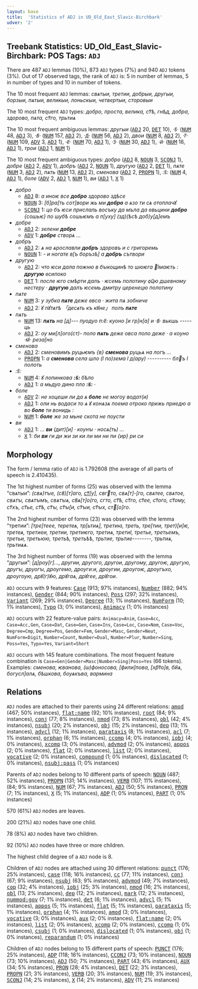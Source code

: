 ```yaml
---
layout: base
title:  'Statistics of ADJ in UD_Old_East_Slavic-Birchbark'
udver: '2'
---
```


## Treebank Statistics: UD_Old_East_Slavic-Birchbark: POS Tags: `ADJ`

There are 487 `ADJ` lemmas (10%), 873 `ADJ` types (7%) and 940 `ADJ` tokens (3%).
Out of 17 observed tags, the rank of `ADJ` is: 5 in number of lemmas, 5 in number of types and 10 in number of tokens.

The 10 most frequent `ADJ` lemmas: <em>свѧтыи, третии, добрыи, другыи, борзыи, пѧтыи, великыи, лоньскыи, четвертыи, сторовыи</em>

The 10 most frequent `ADJ` types:  <em>добро, проста, велика, ст҃ѣ, гнѣд, добра, здорово, пѧта, ст҃го, трьтиѧ</em>

The 10 most frequent ambiguous lemmas: <em>другыи</em> (<tt><a href="orv_birchbark-pos-ADJ.html">ADJ</a></tt> 20, <tt><a href="orv_birchbark-pos-DET.html">DET</a></tt> 10), <em>·ѕ҃·</em> (<tt><a href="orv_birchbark-pos-NUM.html">NUM</a></tt> 48, <tt><a href="orv_birchbark-pos-ADJ.html">ADJ</a></tt> 3), <em>·в҃·</em> (<tt><a href="orv_birchbark-pos-NUM.html">NUM</a></tt> 157, <tt><a href="orv_birchbark-pos-ADJ.html">ADJ</a></tt> 2), <em>·д҃·</em> (<tt><a href="orv_birchbark-pos-NUM.html">NUM</a></tt> 56, <tt><a href="orv_birchbark-pos-ADJ.html">ADJ</a></tt> 2), <em>двои</em> (<tt><a href="orv_birchbark-pos-NUM.html">NUM</a></tt> 8, <tt><a href="orv_birchbark-pos-ADJ.html">ADJ</a></tt> 2), <em>·г҃·</em> (<tt><a href="orv_birchbark-pos-NUM.html">NUM</a></tt> 109, <tt><a href="orv_birchbark-pos-ADV.html">ADV</a></tt> 3, <tt><a href="orv_birchbark-pos-ADJ.html">ADJ</a></tt> 1), <em>·е҃·</em> (<tt><a href="orv_birchbark-pos-NUM.html">NUM</a></tt> 70, <tt><a href="orv_birchbark-pos-ADJ.html">ADJ</a></tt> 1), <em>·з҃·</em> (<tt><a href="orv_birchbark-pos-NUM.html">NUM</a></tt> 30, <tt><a href="orv_birchbark-pos-ADJ.html">ADJ</a></tt> 1), <em>·и҃·</em> (<tt><a href="orv_birchbark-pos-NUM.html">NUM</a></tt> 16, <tt><a href="orv_birchbark-pos-ADJ.html">ADJ</a></tt> 1), <em>трои</em> (<tt><a href="orv_birchbark-pos-ADJ.html">ADJ</a></tt> 1, <tt><a href="orv_birchbark-pos-NUM.html">NUM</a></tt> 1)

The 10 most frequent ambiguous types:  <em>добро</em> (<tt><a href="orv_birchbark-pos-ADJ.html">ADJ</a></tt> 8, <tt><a href="orv_birchbark-pos-NOUN.html">NOUN</a></tt> 3, <tt><a href="orv_birchbark-pos-SCONJ.html">SCONJ</a></tt> 1), <em>добре</em> (<tt><a href="orv_birchbark-pos-ADJ.html">ADJ</a></tt> 2, <tt><a href="orv_birchbark-pos-ADV.html">ADV</a></tt> 1), <em>добръ</em> (<tt><a href="orv_birchbark-pos-ADJ.html">ADJ</a></tt> 2, <tt><a href="orv_birchbark-pos-NOUN.html">NOUN</a></tt> 1), <em>другую</em> (<tt><a href="orv_birchbark-pos-ADJ.html">ADJ</a></tt> 2, <tt><a href="orv_birchbark-pos-DET.html">DET</a></tt> 1), <em>пѧте</em> (<tt><a href="orv_birchbark-pos-NUM.html">NUM</a></tt> 3, <tt><a href="orv_birchbark-pos-ADJ.html">ADJ</a></tt> 2), <em>пѧть</em> (<tt><a href="orv_birchbark-pos-NUM.html">NUM</a></tt> 13, <tt><a href="orv_birchbark-pos-ADJ.html">ADJ</a></tt> 2), <em>сменова</em> (<tt><a href="orv_birchbark-pos-ADJ.html">ADJ</a></tt> 2, <tt><a href="orv_birchbark-pos-PROPN.html">PROPN</a></tt> 1), <em>:ѕ҃:</em> (<tt><a href="orv_birchbark-pos-NUM.html">NUM</a></tt> 4, <tt><a href="orv_birchbark-pos-ADJ.html">ADJ</a></tt> 1), <em>боле</em> (<tt><a href="orv_birchbark-pos-ADV.html">ADV</a></tt> 2, <tt><a href="orv_birchbark-pos-ADJ.html">ADJ</a></tt> 1, <tt><a href="orv_birchbark-pos-NUM.html">NUM</a></tt> 1), <em>ви</em> (<tt><a href="orv_birchbark-pos-ADJ.html">ADJ</a></tt> 1, <tt><a href="orv_birchbark-pos-X.html">X</a></tt> 1)


* <em>добро</em>
  * <tt><a href="orv_birchbark-pos-ADJ.html">ADJ</a></tt> 8: <em>а иноѥ все <b>добро</b> здорово здѣсе</em>
  * <tt><a href="orv_birchbark-pos-NOUN.html">NOUN</a></tt> 3: <em>[б]ра[ть сот]вори жь ми <b>добро</b> а ѧзо ти сѧ отоплачꙋ</em>
  * <tt><a href="orv_birchbark-pos-SCONJ.html">SCONJ</a></tt> 1: <em>цо бъ ѥси присла<lbr/>ль восъку да мъла д<lbr/>а ꙩвьцини <b>добро</b> {сошьѥ} по шубѣ со<lbr/>шьѥмъ а п[уху] (зд)<lbr/>(ѣсѣ доб)у[д]емъ</em>
* <em>добре</em>
  * <tt><a href="orv_birchbark-pos-ADJ.html">ADJ</a></tt> 2: <em>зелени <b>добре</b></em>
  * <tt><a href="orv_birchbark-pos-ADV.html">ADV</a></tt> 1: <em><b>добре</b> створѧ …</em>
* <em>добръ</em>
  * <tt><a href="orv_birchbark-pos-ADJ.html">ADJ</a></tt> 2: <em>ѧ на ѧрославли <b>добръ</b> здоровъ и с гри<lbr/>горемь</em>
  * <tt><a href="orv_birchbark-pos-NOUN.html">NOUN</a></tt> 1: <em>- <lbr/>и ногате в[ъ боръзѣ] а <b>добръ</b> сътвори</em>
* <em>другую</em>
  * <tt><a href="orv_birchbark-pos-ADJ.html">ADJ</a></tt> 2: <em>что ѥси дала пожню в бꙑко<lbr/>щинѣ то шюѥга ӏмаѥть : <b>другую</b> ꙩси<lbr/>поко</em>
  * <tt><a href="orv_birchbark-pos-DET.html">DET</a></tt> 1: <em>после ѥго смѣрти далъ · ѥсемь полотину ѻц҃ю дше<lbr/>вному нестеру · <b>другую</b> далъ ѥсе<lbr/>мь дмитру церенецю полотину</em>
* <em>пѧте</em>
  * <tt><a href="orv_birchbark-pos-NUM.html">NUM</a></tt> 3: <em>у зубка <b>пѧте</b> деже ꙩвса · жита пѧ зобниче</em>
  * <tt><a href="orv_birchbark-pos-ADJ.html">ADJ</a></tt> 2: <em>ꙋ пꙋтѧтѣ 「десѧть къ кꙋне」 полъ <b>пѧте</b></em>
* <em>пѧть</em>
  * <tt><a href="orv_birchbark-pos-NUM.html">NUM</a></tt> 13: <em><b>пѧть</b> на [д]--- пуодуо п:е҃: куоно [и гр]н[а] и ·в҃· вькшь -----ць</em>
  * <tt><a href="orv_birchbark-pos-ADJ.html">ADJ</a></tt> 2: <em>ѹ ми[л]ого(ст)- поло <b>пѧть</b> деже овса поло деже · а кѹно ·м҃· реза[но</em>
* <em>сменова</em>
  * <tt><a href="orv_birchbark-pos-ADJ.html">ADJ</a></tt> 2: <em>сменовимъ руцьѥмъ {в} <b>сменова</b> руцьѧ на логъ …</em>
  * <tt><a href="orv_birchbark-pos-PROPN.html">PROPN</a></tt> 1: <em>а <b>сменова</b> села шло (ӏ по)зема ӏ д(ару) ---------- блъ ӏ полоть</em>
* <em>:ѕ҃:</em>
  * <tt><a href="orv_birchbark-pos-NUM.html">NUM</a></tt> 4: <em>ꙋ лопинкова <b>:ѕ҃:</b> бѣло</em>
  * <tt><a href="orv_birchbark-pos-ADJ.html">ADJ</a></tt> 1: <em>а мьдуо дино пло <b>:ѕ҃:</b> ·</em>
* <em>боле</em>
  * <tt><a href="orv_birchbark-pos-ADV.html">ADV</a></tt> 2: <em>не хоцеши ли да ѧ <b>боле</b> не могѹ водат(и)</em>
  * <tt><a href="orv_birchbark-pos-ADJ.html">ADJ</a></tt> 1: <em>оли нь водаси то ѧ ꙋ конѧзѧ поема отроко прижь приедю а во <b>боле</b> ти вонидь :</em>
  * <tt><a href="orv_birchbark-pos-NUM.html">NUM</a></tt> 1: <em><b>боле</b> же за мьне скота не пѹсти</em>
* <em>ви</em>
  * <tt><a href="orv_birchbark-pos-ADJ.html">ADJ</a></tt> 1: <em>… <b>ви</b> (дит)[и] · кѹнꙑ · носѧ(ть) …</em>
  * <tt><a href="orv_birchbark-pos-X.html">X</a></tt> 1: <em>би <b>ви</b> ги ди жи зи ки ли ми ни пи {ир} ри си</em>

## Morphology

The form / lemma ratio of `ADJ` is 1.792608 (the average of all parts of speech is 2.410435).

The 1st highest number of forms (25) was observed with the lemma “свѧтыи”: <em>(свѧ)<lbr/>тꙑе, (св҃)[т]аго, [ст҃](м)[у], свгто, свѧ[т]-[го, свѧтее, свѧтое, свѧтꙑ, свѧтꙑмъ, свѧтꙑѧ, св҃ѧ[т]о<lbr/>(го, сгто, ст҃<lbr/>ѣ, ст҃го, ст҃е<lbr/>е, ст҃ого, ст҃ому, ст҃хъ, ст҃ье, ст҃ѣ, ст҃ꙑ, ст҃ꙑ[и, ст҃ꙑи, ст҃ꙑх, ст[о]го</em>.

The 2nd highest number of forms (23) was observed with the lemma “третии”: <em>[тре]<lbr/>теее, теретеѧ, тр[ьтиѧ], тре<lbr/>тиꙗ, тре<lbr/>ть, тре[тии, трет)[и]ѥ, третеѧ, третиеи, третии, третиѥго, третиѧ, третиӏ, третье, третьемъ, третьи, третьюю, третьѣ, третьѣѣ, трьтие, трьтие--------, трьтиѧ, трьтиѧѧ</em>.

The 3rd highest number of forms (19) was observed with the lemma “другыи”: <em>[д]рѹ[г]…, другии, другого, другои, другому, другоѥ, другую, другꙑ, друогꙑ, дрѹгемо, дрѹги:и, дрѹгии, дрѹгоѥ, дрѹгъхо, дрѹгѹю, дрꙋ(г)ꙋю, дрꙋгаѧ, дрꙋгее, дрꙋгои</em>.

`ADJ` occurs with 9 features: <tt><a href="orv_birchbark-feat-Case.html">Case</a></tt> (913; 97% instances), <tt><a href="orv_birchbark-feat-Number.html">Number</a></tt> (882; 94% instances), <tt><a href="orv_birchbark-feat-Gender.html">Gender</a></tt> (844; 90% instances), <tt><a href="orv_birchbark-feat-Poss.html">Poss</a></tt> (297; 32% instances), <tt><a href="orv_birchbark-feat-Variant.html">Variant</a></tt> (269; 29% instances), <tt><a href="orv_birchbark-feat-Degree.html">Degree</a></tt> (13; 1% instances), <tt><a href="orv_birchbark-feat-NumForm.html">NumForm</a></tt> (10; 1% instances), <tt><a href="orv_birchbark-feat-Typo.html">Typo</a></tt> (3; 0% instances), <tt><a href="orv_birchbark-feat-Animacy.html">Animacy</a></tt> (1; 0% instances)

`ADJ` occurs with 22 feature-value pairs: `Animacy=Anim`, `Case=Acc`, `Case=Acc,Gen`, `Case=Dat`, `Case=Gen`, `Case=Ins`, `Case=Loc`, `Case=Nom`, `Case=Voc`, `Degree=Cmp`, `Degree=Pos`, `Gender=Fem`, `Gender=Masc`, `Gender=Neut`, `NumForm=Digit`, `Number=Count`, `Number=Dual`, `Number=Plur`, `Number=Sing`, `Poss=Yes`, `Typo=Yes`, `Variant=Short`

`ADJ` occurs with 145 feature combinations.
The most frequent feature combination is `Case=Gen|Gender=Masc|Number=Sing|Poss=Yes` (66 tokens).
Examples: <em>сменова, ѥванова, (ѡ)фоносова, [фили]пова, [хр҃т҃о]в, би҃ѧ, богусл]алѧ, бѣ<lbr/>шкова, бѹѧкъва, вармина</em>


## Relations

`ADJ` nodes are attached to their parents using 24 different relations: <tt><a href="orv_birchbark-dep-amod.html">amod</a></tt> (467; 50% instances), <tt><a href="orv_birchbark-dep-flat-name.html">flat:name</a></tt> (92; 10% instances), <tt><a href="orv_birchbark-dep-root.html">root</a></tt> (84; 9% instances), <tt><a href="orv_birchbark-dep-conj.html">conj</a></tt> (77; 8% instances), <tt><a href="orv_birchbark-dep-nmod.html">nmod</a></tt> (73; 8% instances), <tt><a href="orv_birchbark-dep-obl.html">obl</a></tt> (42; 4% instances), <tt><a href="orv_birchbark-dep-nsubj.html">nsubj</a></tt> (20; 2% instances), <tt><a href="orv_birchbark-dep-obj.html">obj</a></tt> (15; 2% instances), <tt><a href="orv_birchbark-dep-dep.html">dep</a></tt> (13; 1% instances), <tt><a href="orv_birchbark-dep-advcl.html">advcl</a></tt> (12; 1% instances), <tt><a href="orv_birchbark-dep-parataxis.html">parataxis</a></tt> (8; 1% instances), <tt><a href="orv_birchbark-dep-acl.html">acl</a></tt> (7; 1% instances), <tt><a href="orv_birchbark-dep-orphan.html">orphan</a></tt> (6; 1% instances), <tt><a href="orv_birchbark-dep-ccomp.html">ccomp</a></tt> (4; 0% instances), <tt><a href="orv_birchbark-dep-iobj.html">iobj</a></tt> (4; 0% instances), <tt><a href="orv_birchbark-dep-xcomp.html">xcomp</a></tt> (3; 0% instances), <tt><a href="orv_birchbark-dep-advmod.html">advmod</a></tt> (2; 0% instances), <tt><a href="orv_birchbark-dep-appos.html">appos</a></tt> (2; 0% instances), <tt><a href="orv_birchbark-dep-flat.html">flat</a></tt> (2; 0% instances), <tt><a href="orv_birchbark-dep-list.html">list</a></tt> (2; 0% instances), <tt><a href="orv_birchbark-dep-vocative.html">vocative</a></tt> (2; 0% instances), <tt><a href="orv_birchbark-dep-compound.html">compound</a></tt> (1; 0% instances), <tt><a href="orv_birchbark-dep-dislocated.html">dislocated</a></tt> (1; 0% instances), <tt><a href="orv_birchbark-dep-nsubj-pass.html">nsubj:pass</a></tt> (1; 0% instances)

Parents of `ADJ` nodes belong to 10 different parts of speech: <tt><a href="orv_birchbark-pos-NOUN.html">NOUN</a></tt> (487; 52% instances), <tt><a href="orv_birchbark-pos-PROPN.html">PROPN</a></tt> (131; 14% instances), <tt><a href="orv_birchbark-pos-VERB.html">VERB</a></tt> (107; 11% instances),  (84; 9% instances), <tt><a href="orv_birchbark-pos-NUM.html">NUM</a></tt> (67; 7% instances), <tt><a href="orv_birchbark-pos-ADJ.html">ADJ</a></tt> (50; 5% instances), <tt><a href="orv_birchbark-pos-PRON.html">PRON</a></tt> (7; 1% instances), <tt><a href="orv_birchbark-pos-X.html">X</a></tt> (5; 1% instances), <tt><a href="orv_birchbark-pos-ADP.html">ADP</a></tt> (1; 0% instances), <tt><a href="orv_birchbark-pos-PART.html">PART</a></tt> (1; 0% instances)

570 (61%) `ADJ` nodes are leaves.

200 (21%) `ADJ` nodes have one child.

78 (8%) `ADJ` nodes have two children.

92 (10%) `ADJ` nodes have three or more children.

The highest child degree of a `ADJ` node is 8.

Children of `ADJ` nodes are attached using 30 different relations: <tt><a href="orv_birchbark-dep-punct.html">punct</a></tt> (176; 25% instances), <tt><a href="orv_birchbark-dep-case.html">case</a></tt> (118; 16% instances), <tt><a href="orv_birchbark-dep-cc.html">cc</a></tt> (77; 11% instances), <tt><a href="orv_birchbark-dep-conj.html">conj</a></tt> (67; 9% instances), <tt><a href="orv_birchbark-dep-nsubj.html">nsubj</a></tt> (63; 9% instances), <tt><a href="orv_birchbark-dep-advmod.html">advmod</a></tt> (49; 7% instances), <tt><a href="orv_birchbark-dep-cop.html">cop</a></tt> (32; 4% instances), <tt><a href="orv_birchbark-dep-iobj.html">iobj</a></tt> (25; 3% instances), <tt><a href="orv_birchbark-dep-nmod.html">nmod</a></tt> (16; 2% instances), <tt><a href="orv_birchbark-dep-obl.html">obl</a></tt> (13; 2% instances), <tt><a href="orv_birchbark-dep-dep.html">dep</a></tt> (12; 2% instances), <tt><a href="orv_birchbark-dep-mark.html">mark</a></tt> (12; 2% instances), <tt><a href="orv_birchbark-dep-nummod-gov.html">nummod:gov</a></tt> (7; 1% instances), <tt><a href="orv_birchbark-dep-det.html">det</a></tt> (6; 1% instances), <tt><a href="orv_birchbark-dep-advcl.html">advcl</a></tt> (5; 1% instances), <tt><a href="orv_birchbark-dep-appos.html">appos</a></tt> (5; 1% instances), <tt><a href="orv_birchbark-dep-flat.html">flat</a></tt> (5; 1% instances), <tt><a href="orv_birchbark-dep-parataxis.html">parataxis</a></tt> (5; 1% instances), <tt><a href="orv_birchbark-dep-orphan.html">orphan</a></tt> (4; 1% instances), <tt><a href="orv_birchbark-dep-amod.html">amod</a></tt> (3; 0% instances), <tt><a href="orv_birchbark-dep-vocative.html">vocative</a></tt> (3; 0% instances), <tt><a href="orv_birchbark-dep-aux.html">aux</a></tt> (2; 0% instances), <tt><a href="orv_birchbark-dep-flat-name.html">flat:name</a></tt> (2; 0% instances), <tt><a href="orv_birchbark-dep-list.html">list</a></tt> (2; 0% instances), <tt><a href="orv_birchbark-dep-xcomp.html">xcomp</a></tt> (2; 0% instances), <tt><a href="orv_birchbark-dep-ccomp.html">ccomp</a></tt> (1; 0% instances), <tt><a href="orv_birchbark-dep-csubj.html">csubj</a></tt> (1; 0% instances), <tt><a href="orv_birchbark-dep-dislocated.html">dislocated</a></tt> (1; 0% instances), <tt><a href="orv_birchbark-dep-obj.html">obj</a></tt> (1; 0% instances), <tt><a href="orv_birchbark-dep-reparandum.html">reparandum</a></tt> (1; 0% instances)

Children of `ADJ` nodes belong to 15 different parts of speech: <tt><a href="orv_birchbark-pos-PUNCT.html">PUNCT</a></tt> (176; 25% instances), <tt><a href="orv_birchbark-pos-ADP.html">ADP</a></tt> (118; 16% instances), <tt><a href="orv_birchbark-pos-CCONJ.html">CCONJ</a></tt> (73; 10% instances), <tt><a href="orv_birchbark-pos-NOUN.html">NOUN</a></tt> (73; 10% instances), <tt><a href="orv_birchbark-pos-ADJ.html">ADJ</a></tt> (50; 7% instances), <tt><a href="orv_birchbark-pos-PART.html">PART</a></tt> (43; 6% instances), <tt><a href="orv_birchbark-pos-AUX.html">AUX</a></tt> (34; 5% instances), <tt><a href="orv_birchbark-pos-PRON.html">PRON</a></tt> (28; 4% instances), <tt><a href="orv_birchbark-pos-DET.html">DET</a></tt> (22; 3% instances), <tt><a href="orv_birchbark-pos-PROPN.html">PROPN</a></tt> (21; 3% instances), <tt><a href="orv_birchbark-pos-VERB.html">VERB</a></tt> (20; 3% instances), <tt><a href="orv_birchbark-pos-NUM.html">NUM</a></tt> (19; 3% instances), <tt><a href="orv_birchbark-pos-SCONJ.html">SCONJ</a></tt> (14; 2% instances), <tt><a href="orv_birchbark-pos-X.html">X</a></tt> (14; 2% instances), <tt><a href="orv_birchbark-pos-ADV.html">ADV</a></tt> (11; 2% instances)

